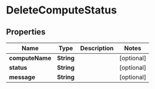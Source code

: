 

# DeleteComputeStatus

## Properties

Name | Type | Description | Notes
------------ | ------------- | ------------- | -------------
**computeName** | **String** |  |  [optional]
**status** | **String** |  |  [optional]
**message** | **String** |  |  [optional]



